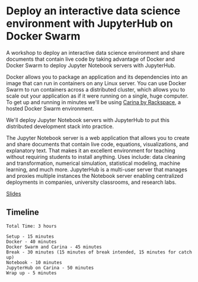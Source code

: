 # Deploy an interactive data science environment with JupyterHub on Docker Swarm

A workshop to deploy an interactive data science environment and share documents that contain live code by taking advantage of Docker and Docker Swarm to deploy Jupyter Notebook servers with JupyterHub.

Docker allows you to package an application and its dependencies into an image that can run in containers on any Linux server. You can use Docker Swarm to run containers across a distributed cluster, which allows you to scale out your application as if it were running on a single, huge computer. To get up and running in minutes we'll be using [Carina by Rackspace](https://getcarina.com/), a hosted Docker Swarm environment.

We'll deploy Jupyter Notebook servers with JupyterHub to put this distributed development stack into practice.

The Jupyter Notebook server is a web application that allows you to create and share documents that contain live code, equations, visualizations, and explanatory text. That makes it an excellent environment for teaching without requiring students to install anything. Uses include: data cleaning and transformation, numerical simulation, statistical modeling, machine learning, and much more. JupyterHub is a multi-user server that manages and proxies multiple instances the Notebook server enabling centralized deployments in companies, university classrooms, and research labs.

[Slides](http://everett-toews.github.io/jupyterhub-on-docker-swarm/slides/)

## Timeline

```
Total Time: 3 hours

Setup - 15 minutes
Docker - 40 minutes
Docker Swarm and Carina - 45 minutes
Break - 30 minutes (15 minutes of break intended, 15 minutes for catch up)
Notebook - 10 minutes
JupyterHub on Carina - 50 minutes
Wrap up - 5 minutes
```
